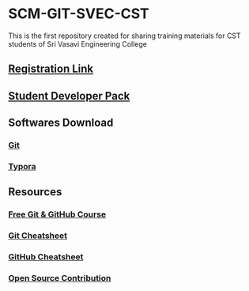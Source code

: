 # SCM-GIT-SVEC-CST
This is the first repository created for sharing training materials for CST students of Sri Vasavi Engineering College

## [Registration Link](https://forms.gle/28Sh1wpzb7xM3PZi6)

## [Student Developer Pack](https://education.github.com/)

## Softwares Download

### [Git](https://git-scm.com/downloads)
### [Typora](http://typora.io/)

## Resources

### [Free Git & GitHub Course](https://openclassrooms.com/en/courses/5671626-manage-your-code-project-with-git-github)
### [Git Cheatsheet](https://education.github.com/git-cheat-sheet-education.pdf)
### [GitHub Cheatsheet](https://training.github.com/downloads/github-git-cheat-sheet.pdf)
### [Open Source Contribution](https://github.com/freeCodeCamp/how-to-contribute-to-open-source)
